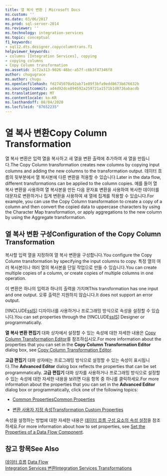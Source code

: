 ```yaml
---
title: 열 복사 변환 | Microsoft Docs
ms.custom: ''
ms.date: 03/06/2017
ms.prod: sql-server-2014
ms.reviewer: ''
ms.technology: integration-services
ms.topic: conceptual
f1_keywords:
- sql12.dts.designer.copycolumntrans.f1
helpviewer_keywords:
- columns [Integration Services], copying
- copying columns
- Copy Column transformation
ms.assetid: 1c72a313-9026-46bc-a57f-c6b3f47346f8
author: chugugrace
ms.author: chugu
ms.openlocfilehash: fd2745070a92ab71e89f3bfa9edd8673b676632b
ms.sourcegitcommit: ad4d92dce894592a259721a1571b1d8736abacdb
ms.translationtype: MT
ms.contentlocale: ko-KR
ms.lasthandoff: 08/04/2020
ms.locfileid: "87652235"
---
```

# <a name="copy-column-transformation"></a><span data-ttu-id="e7d7e-102">열 복사 변환</span><span class="sxs-lookup"><span data-stu-id="e7d7e-102">Copy Column Transformation</span></span>
  <span data-ttu-id="e7d7e-103">열 복사 변환은 입력 열을 복사하고 새 열을 변환 출력에 추가하여 새 열을 만듭니다.</span><span class="sxs-lookup"><span data-stu-id="e7d7e-103">The Copy Column transformation creates new columns by copying input columns and adding the new columns to the transformation output.</span></span> <span data-ttu-id="e7d7e-104">데이터 흐름의 뒷부분에서 열 복사본에 다른 변환을 적용할 수 있습니다.</span><span class="sxs-lookup"><span data-stu-id="e7d7e-104">Later in the data flow, different transformations can be applied to the column copies.</span></span> <span data-ttu-id="e7d7e-105">예를 들어 열 복사 변환을 사용하여 열 복사본을 만든 다음 문자표 변환을 사용하여 복사한 데이터를 대문자로 변환하거나 집계 변환을 사용하여 새 열에 집계를 적용할 수 있습니다.</span><span class="sxs-lookup"><span data-stu-id="e7d7e-105">For example, you can use the Copy Column transformation to create a copy of a column and then convert the copied data to uppercase characters by using the Character Map transformation, or apply aggregations to the new column by using the Aggregate transformation.</span></span>  
  
## <a name="configuration-of-the-copy-column-transformation"></a><span data-ttu-id="e7d7e-106">열 복사 변환 구성</span><span class="sxs-lookup"><span data-stu-id="e7d7e-106">Configuration of the Copy Column Transformation</span></span>  
 <span data-ttu-id="e7d7e-107">복사할 입력 열을 지정하여 열 복사 변환을 구성합니다.</span><span class="sxs-lookup"><span data-stu-id="e7d7e-107">You configure the Copy Column transformation by specifying the input columns to copy.</span></span> <span data-ttu-id="e7d7e-108">특정 열의 여러 복사본이나 여러 열의 복사본을 단일 작업으로 만들 수 있습니다.</span><span class="sxs-lookup"><span data-stu-id="e7d7e-108">You can create multiple copies of a column, or create copies of multiple columns in one operation.</span></span>  
  
 <span data-ttu-id="e7d7e-109">이 변환은 하나의 입력과 하나의 출력을 가지며</span><span class="sxs-lookup"><span data-stu-id="e7d7e-109">This transformation has one input and one output.</span></span> <span data-ttu-id="e7d7e-110">오류 출력은 지원하지 않습니다.</span><span class="sxs-lookup"><span data-stu-id="e7d7e-110">It does not support an error output.</span></span>  
  
 <span data-ttu-id="e7d7e-111">[!INCLUDE[ssIS](../../../includes/ssis-md.md)] 디자이너를 사용하거나 프로그래밍 방식으로 속성을 설정할 수 있습니다.</span><span class="sxs-lookup"><span data-stu-id="e7d7e-111">You can set properties through the [!INCLUDE[ssIS](../../../includes/ssis-md.md)] Designer or programmatically.</span></span>  
  
 <span data-ttu-id="e7d7e-112">**열 복사 변환 편집기** 대화 상자에서 설정할 수 있는 속성에 대한 자세한 내용은 [Copy Column Transformation Editor](../../copy-column-transformation-editor.md)를 참조하십시오.</span><span class="sxs-lookup"><span data-stu-id="e7d7e-112">For more information about the properties that you can set in the **Copy Column Transformation Editor** dialog box, see [Copy Column Transformation Editor](../../copy-column-transformation-editor.md).</span></span>  
  
 <span data-ttu-id="e7d7e-113">**고급 편집기** 대화 상자에는 프로그래밍 방식으로 설정할 수 있는 속성이 표시됩니다.</span><span class="sxs-lookup"><span data-stu-id="e7d7e-113">The **Advanced Editor** dialog box reflects the properties that can be set programmatically.</span></span> <span data-ttu-id="e7d7e-114">**고급 편집기** 대화 상자를 사용하거나 프로그래밍 방식으로 설정할 수 있는 속성에 대한 자세한 내용을 보려면 다음 항목 중 하나를 클릭하세요.</span><span class="sxs-lookup"><span data-stu-id="e7d7e-114">For more information about the properties that you can set in the **Advanced Editor** dialog box or programmatically, click one of the following topics:</span></span>  
  
-   [<span data-ttu-id="e7d7e-115">Common Properties</span><span class="sxs-lookup"><span data-stu-id="e7d7e-115">Common Properties</span></span>](../../common-properties.md)  
  
-   [<span data-ttu-id="e7d7e-116">변환 사용자 지정 속성</span><span class="sxs-lookup"><span data-stu-id="e7d7e-116">Transformation Custom Properties</span></span>](transformation-custom-properties.md)  
  
 <span data-ttu-id="e7d7e-117">속성을 설정하는 방법에 대한 자세한 내용은 [데이터 흐름 구성 요소의 속성 설정](../set-the-properties-of-a-data-flow-component.md)을 참조하세요.</span><span class="sxs-lookup"><span data-stu-id="e7d7e-117">For more information about how to set properties, see [Set the Properties of a Data Flow Component](../set-the-properties-of-a-data-flow-component.md).</span></span>  
  
## <a name="see-also"></a><span data-ttu-id="e7d7e-118">참고 항목</span><span class="sxs-lookup"><span data-stu-id="e7d7e-118">See Also</span></span>  
 <span data-ttu-id="e7d7e-119">[데이터 흐름](../data-flow.md) </span><span class="sxs-lookup"><span data-stu-id="e7d7e-119">[Data Flow](../data-flow.md) </span></span>  
 [<span data-ttu-id="e7d7e-120">Integration Services 변환</span><span class="sxs-lookup"><span data-stu-id="e7d7e-120">Integration Services Transformations</span></span>](integration-services-transformations.md)  
  
  
